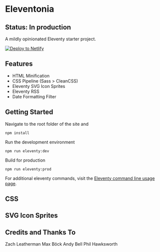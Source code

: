 # Eleventonia

## Status: In production

A mildly opinionated Eleventy starter project.

[![Deploy to Netlify](https://www.netlify.com/img/deploy/button.svg)](https://app.netlify.com/start/deploy?repository=https://github.com/mattdecamp/eleventonia)  

## Features

* HTML Minification
* CSS Pipeline (Sass > CleanCSS)
* Eleventy SVG Icon Sprites
* Eleventy RSS
* Date Formatting Filter

## Getting Started

Navigate to the root folder of the site and

```
npm install
```

Run the development environment

```
npm run eleventy:dev
```

Build for production

```
npm run eleventy:prod
```

For additional eleventy commands, visit the [Eleventy command line usage page](https://www.11ty.dev/docs/usage/).
## CSS


## SVG Icon Sprites

## Credits and Thanks To

Zach Leatherman
Max Böck
Andy Bell
Phil Hawksworth